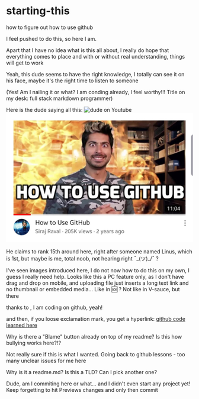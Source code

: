 # starting-this
how to figure out how to use github

I feel pushed to do this, so here I am.

Apart that I have no idea what is this all about, I really do hope that everything comes to place and with or without real understanding, things will get to work


Yeah, this dude seems to have the right knowledge, I totally can see it on his face, maybe it's the right time to listen to someone 

(Yes! Am I nailing it or what? I am conding already, I feel worthy!!! Title on my desk: full stack markdown programmer)

Here is the dude saying all this:
![dude on Youtube](https://youtu.be/Loav1kbA640)
[![dude on Youtube](https://github.com/pastorel/starting-this/blob/main/Screenshot_20201109-144115_YouTube.jpg)](https://youtu.be/Loav1kbA640)

He claims to rank 15th around here, right after someone named Linus, which is 1st, but maybe is me, total noob, not hearing right ¯\_(ツ)_/¯ ?

I've seen images introduced here, I do not now how to do this on my own, I guess I really need help.
Looks like this a PC feature only, as I don't have drag and drop on mobile, and uploading file just inserts a long text link and no thumbnail or embedded media...
Like in 🆘 ?
Not like in V-sauce, but there


thanks to , I am coding on github, yeah!

and then, if you loose exclamation mark, you get a hyperlink:
[github code learned here](https://stackoverflow.com/questions/11804820/how-can-i-embed-a-youtube-video-on-github-wiki-pages)



Why is there a "Blame" button already on top of my readme? Is this how bullying works here?!?

Not really sure if this is what I wanted.
Going back to github lessons - too many unclear issues for me here

Why is it a readme.md? Is this a TLD? Can I pick another one?

Dude, am I commiting here or what... and I didn't even start any project yet!
Keep forgetting to hit Previews changes and only then commit
